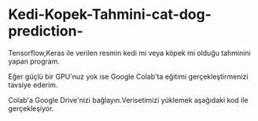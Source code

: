 # Kedi-Kopek-Tahmini-cat-dog-prediction-
Tensorflow,Keras ile verilen resmin kedi mi veya köpek mi olduğu tahminini yapan program.



Eğer güçlü bir GPU'nuz yok ise Google Colab'ta eğitimi gerçekleştirmenizi tavsiye ederim.

Colab'a Google Drive'nizi bağlayın.Verisetimizi yüklemek aşağıdaki kod ile gerçekleşiyor.
